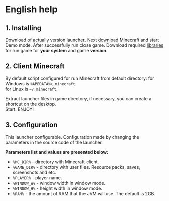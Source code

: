 English help
============
## 1. Installing
Download of [actually](https://github.com/iiiypuk/minecraft-launcher/releases/latest) version launcher.
Next [download](https://www.minecraft.net/download) Minecraft and start Demo mode. After successfully run close game.
Download required [libraries](https://mega.nz/#F!hUNg0Y6I!93cYw1NZg4MUWUHaVrCO7w) for run game for **your system** and game **version**.

## 2. Client Minecraft
By default script configured for run Minecraft from default directory:
for Windows is `%APPDATA%\.minecraft`.  
for Linux is `~/.minecraft`.

Extract launcher files in game directory, if necessary, you can create a shortcut on the desktop.  
Start. ENJOY!

## 3. Configuration
This launcher configurable. Configuration made by changing the parameters in the source code of the launcher.

**Parameters list and values are presented below:**

+ `%MC_DIR%` - directory with Minecraft client.
+ `%GAME_DIR%` - directory with user files. Resource packs, saves, screenshots and etc.
+ `%PLAYER%` - player name.
+ `%WINDOW_W%` - window width in window mode.
+ `%WINDOW_H%` - height width in window mode.
+ `%RAM%` - the amount of RAM that the JVM will use. The default is 2GB.
